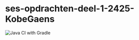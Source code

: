 # ses-opdrachten-deel-1-2425-KobeGaens
![Java CI with Gradle](https://github.com/KULeuven-Diepenbeek/ses-opdrachten-deel-1-2425-KobeGaens/actions/workflows/gradle.yml/badge.svg)
